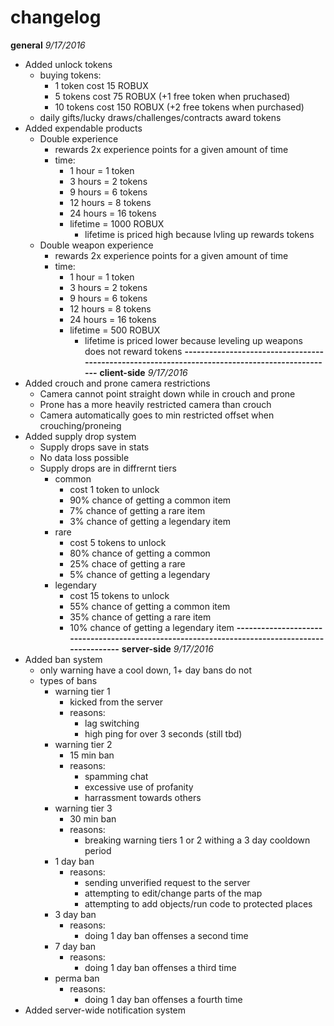 # changelog

<b>general</b>
<i>9/17/2016</i>
- Added unlock tokens
  - buying tokens:
    - 1 token cost 15 ROBUX
    - 5 tokens cost 75 ROBUX (+1 free token when pruchased)
    - 10 tokens cost 150 ROBUX (+2 free tokens when purchased)
  - daily gifts/lucky draws/challenges/contracts award tokens
- Added expendable products
  - Double experience
    - rewards 2x experience points for a given amount of time
    - time:
      - 1 hour    = 1 token
      - 3 hours   = 2 tokens
      - 9 hours   = 6 tokens
      - 12 hours  = 8 tokens
      - 24 hours  = 16 tokens
      - lifetime  = 1000 ROBUX
        - lifetime is priced high because lvling up rewards tokens
  - Double weapon experience
    - rewards 2x experience points for a given amount of time
    - time:
      - 1 hour    = 1 token
      - 3 hours   = 2 tokens
      - 9 hours   = 6 tokens
      - 12 hours  = 8 tokens
      - 24 hours  = 16 tokens
      - lifetime  = 500 ROBUX
        - lifetime is priced lower because leveling up weapons does not reward tokens
<b>-----------------------------------------------------------------------------------------------</b>
<b>client-side</b>
<i>9/17/2016</i>
- Added crouch and prone camera restrictions
  - Camera cannot point straight down while in crouch and prone
  - Prone has a more heavily restricted camera than crouch
  - Camera automatically goes to min restricted offset when crouching/proneing
- Added supply drop system
  - Supply drops save in stats
  - No data loss possible
  - Supply drops are in diffrernt tiers
    - common
      - cost 1 token to unlock
      - 90% chance of getting a common item
      - 7% chance of getting a rare item
      - 3% chance of getting a legendary item
    - rare
      - cost 5 tokens to unlock
      - 80% chance of getting a common
      - 25% chace of getting a rare
      - 5% chance of getting a legendary
    - legendary
      - cost 15 tokens to unlock
      - 55% chance of getting a common item
      - 35% chance of getting a rare item
      - 10% chance of getting a legendary item
<b>-----------------------------------------------------------------------------------------------</b>
<b>server-side</b>
<i>9/17/2016</i>
- Added ban system
  - only warning have a cool down, 1+ day bans do not
  - types of bans
    - warning tier 1
      - kicked from the server
      - reasons:
        - lag switching
        - high ping for over 3 seconds (still tbd)
    - warning tier 2
      - 15 min ban
      - reasons:
        - spamming chat
        - excessive use of profanity
        - harrassment towards others
    - warning tier 3
      - 30 min ban
      - reasons:
        - breaking warning tiers 1 or 2 withing a 3 day cooldown period
    - 1 day ban
      - reasons:
        - sending unverified request to the server
        - attempting to edit/change parts of the map
        - attempting to add objects/run code to protected places
    - 3 day ban
      - reasons:
        - doing 1 day ban offenses a second time
    - 7 day ban
      - reasons:
        - doing 1 day ban offenses a third time
    - perma ban
      - reasons:
        - doing 1 day ban offenses a fourth time
- Added server-wide notification system
